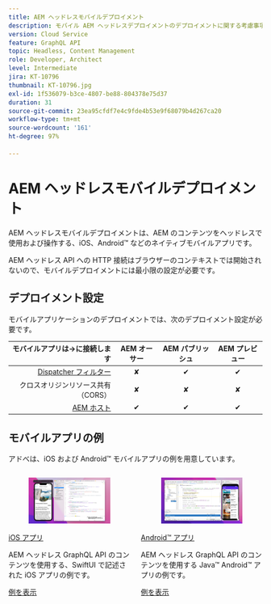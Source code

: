 ```yaml
---
title: AEM ヘッドレスモバイルデプロイメント
description: モバイル AEM ヘッドレスデプロイメントのデプロイメントに関する考慮事項について説明します。
version: Cloud Service
feature: GraphQL API
topic: Headless, Content Management
role: Developer, Architect
level: Intermediate
jira: KT-10796
thumbnail: KT-10796.jpg
exl-id: 1f536079-b3ce-4807-be88-804378e75d37
duration: 31
source-git-commit: 23ea95cfdf7e4c9fde4b53e9f68079b4d267ca20
workflow-type: tm+mt
source-wordcount: '161'
ht-degree: 97%

---
```


# AEM ヘッドレスモバイルデプロイメント

AEM ヘッドレスモバイルデプロイメントは、AEM のコンテンツをヘッドレスで使用および操作する、iOS、Android™ などのネイティブモバイルアプリです。

AEM ヘッドレス API への HTTP 接続はブラウザーのコンテキストでは開始されないので、モバイルデプロイメントには最小限の設定が必要です。

## デプロイメント設定

モバイルアプリケーションのデプロイメントでは、次のデプロイメント設定が必要です。

| モバイルアプリは→に接続します | AEM オーサー | AEM パブリッシュ | AEM プレビュー |
|---------------------------------------------------:|:----------:|:-----------:|:-----------:|
| [Dispatcher フィルター](./configurations/dispatcher-filters.md) | ✘ | ✔ | ✔ |
| クロスオリジンリソース共有（CORS） | ✘ | ✘ | ✘ |
| [AEM ホスト](./configurations/aem-hosts.md) | ✔ | ✔ | ✔ |

## モバイルアプリの例

アドべは、iOS および Android™ モバイルアプリの例を用意しています。

<div class="columns is-multiline">
    <!-- iOS app -->
    <div class="column is-half-tablet is-half-desktop is-one-third-widescreen" aria-label="iOS app" tabindex="0">
       <div class="card">
           <div class="card-image">
               <figure class="image is-16by9">
                   <a href="../example-apps/ios-swiftui-app.md" title="iOS アプリ" tabindex="-1">
                       <img class="is-bordered-r-small" src="../example-apps/assets/ios-swiftui-app/ios-app-card.png" alt="iOS アプリ">
                   </a>
               </figure>
           </div>
           <div class="card-content is-padded-small">
               <div class="content">
                   <p class="headline is-size-6 has-text-weight-bold"><a href="../example-apps/ios-swiftui-app.md" title="iOS アプリ">iOS アプリ</a></p>
                   <p class="is-size-6">AEM ヘッドレス GraphQL API のコンテンツを使用する、SwiftUI で記述された iOS アプリの例です。</p>
                   <a href="../example-apps/ios-swiftui-app.md" class="spectrum-Button spectrum-Button--outline spectrum-Button--primary spectrum-Button--sizeM">
                       <span class="spectrum-Button-label has-no-wrap has-text-weight-bold">例を表示</span>
                   </a>
               </div>
           </div>
       </div>
    </div>
    <!-- Android app -->
    <div class="column is-half-tablet is-half-desktop is-one-third-widescreen" aria-label="Android app" tabindex="0">
       <div class="card">
           <div class="card-image">
               <figure class="image is-16by9">
                   <a href="../example-apps/android-app.md" title="Android™ アプリ" tabindex="-1">
                       <img class="is-bordered-r-small" src="../example-apps/assets/android-java-app/android-app-card.png" alt="Android アプリ">
                   </a>
               </figure>
           </div>
           <div class="card-content is-padded-small">
               <div class="content">
                   <p class="headline is-size-6 has-text-weight-bold"><a href="../example-apps/android-app.md" title="Android™ アプリ">Android™ アプリ</a></p>
                   <p class="is-size-6">AEM ヘッドレス GraphQL API のコンテンツを使用する Java™ Android™ アプリの例です。</p>
                   <a href="../example-apps/android-app.md" class="spectrum-Button spectrum-Button--outline spectrum-Button--primary spectrum-Button--sizeM">
                       <span class="spectrum-Button-label has-no-wrap has-text-weight-bold">例を表示</span>
                   </a>
               </div>
           </div>
       </div>
    </div>
</div>
